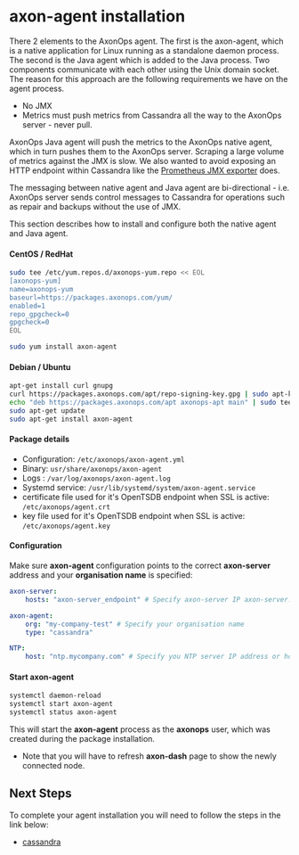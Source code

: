 # axon-agent installation

There 2 elements to the AxonOps agent. The first is the axon-agent, which is a native application for Linux running as a standalone daemon process. The second is the Java agent which is added to the Java process. Two components communicate with each other using the Unix domain socket. The reason for this approach are the following requirements we have on the agent process.

* No JMX
* Metrics must push metrics from Cassandra all the way to the AxonOps server - never pull.

AxonOps Java agent will push the metrics to the AxonOps native agent, which in turn pushes them to the AxonOps server. Scraping a large volume of metrics against the JMX is slow. We also wanted to avoid exposing an HTTP endpoint within Cassandra like the [Prometheus JMX exporter](https://github.com/prometheus/jmx_exporter) does.

The messaging between native agent and Java agent are bi-directional - i.e. AxonOps server sends control messages to Cassandra for operations such as repair and backups without the use of JMX.

This section describes how to install and configure both the native agent and Java agent.



#### CentOS / RedHat
``` bash
sudo tee /etc/yum.repos.d/axonops-yum.repo << EOL
[axonops-yum]
name=axonops-yum
baseurl=https://packages.axonops.com/yum/
enabled=1
repo_gpgcheck=0
gpgcheck=0
EOL

sudo yum install axon-agent
```
#### Debian / Ubuntu
``` bash
apt-get install curl gnupg
curl https://packages.axonops.com/apt/repo-signing-key.gpg | sudo apt-key add -
echo "deb https://packages.axonops.com/apt axonops-apt main" | sudo tee /etc/apt/sources.list.d/axonops-apt.list
sudo apt-get update
sudo apt-get install axon-agent
```

#### Package details

* Configuration: `/etc/axonops/axon-agent.yml`
* Binary: `usr/share/axonops/axon-agent`
* Logs : `/var/log/axonops/axon-agent.log`
* Systemd service: `/usr/lib/systemd/system/axon-agent.service`
* certificate file used for it's OpenTSDB endpoint when SSL is active: `/etc/axonops/agent.crt`
* key file used for it's OpenTSDB endpoint when SSL is active: `/etc/axonops/agent.key `


#### Configuration
Make sure **axon-agent** configuration points to the correct **axon-server** address and your **organisation name** is specified:

``` yaml hl_lines="2 7 14"
axon-server:
    hosts: "axon-server_endpoint" # Specify axon-server IP axon-server.mycompany.com

axon-agent:
    org: "my-company-test" # Specify your organisation name
    type: "cassandra"

NTP:
    host: "ntp.mycompany.com" # Specify you NTP server IP address or hostname
```

#### Start axon-agent

``` bash
systemctl daemon-reload
systemctl start axon-agent
systemctl status axon-agent
```


This will start the **axon-agent** process as the **axonops** user, which was created during the package installation.

* Note that you will have to refresh **axon-dash** page to show the newly connected node.

## Next Steps

To complete your agent installation you will need to follow the steps in the link below:

* [cassandra](../cassandra-agent/install.md)
